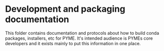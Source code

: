 # Development and packaging documentation

This folder contains documentation and protocols about
how to build conda packages, installers, etc for PYME. It's 
intended audience is PYMEs core developers and it exists
mainly to put this information in one place.
